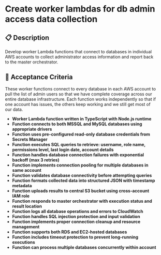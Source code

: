 # Create worker lambdas for db admin access data collection

## 📋 Description

Develop worker Lambda functions that connect to databases in individual AWS accounts to collect administrator access information and report back to the master orchestrator.

## 🎯 Acceptance Criteria

These worker functions connect to every database in each AWS account to pull the list of admin users so that we have complete coverage across our entire database infrastructure. Each function works independently so that if one account has issues, the others keep working and we still get most of our data.

- **Worker Lambda function written in TypeScript with Node.js runtime**
- **Function connects to both MSSQL and MySQL databases using appropriate drivers**
- **Function uses pre-configured read-only database credentials from Secrets Manager**
- **Function executes SQL queries to retrieve: username, role name, permissions level, last login date, account details**
- **Function handles database connection failures with exponential backoff (max 3 retries)**
- **Function implements connection pooling for multiple databases in same account**
- **Function validates database connectivity before attempting queries**
- **Function formats collected data into structured JSON with timestamp metadata**
- **Function uploads results to central S3 bucket using cross-account IAM role**
- **Function responds to master orchestrator with execution status and result location**
- **Function logs all database operations and errors to CloudWatch**
- **Function handles SQL injection protection and input validation**
- **Function implements proper connection cleanup and resource management**
- **Function supports both RDS and EC2-hosted databases**
- **Function includes timeout protection to prevent long-running executions**
- **Function can process multiple databases concurrently within account**